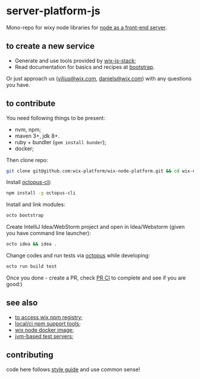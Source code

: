 # server-platform-js

Mono-repo for wixy node libraries for [node as a front-end server](https://wix.dapulse.com/boards/1277/pulses/2316857).

## to create a new service

 - Generate and use tools provided by [wix-js-stack](https://github.com/wix-private/wix-js-stack/blob/master/docs/GETTING-STARTED.md);
 - Read documentation for basics and recipes at [bootstrap](./bootstrap).

Or just approach us (vilius@wix.com, daniels@wix.com) with any questions you have.

## to contribute

You need following things to be present:
 - nvm, npm;
 - maven 3+, jdk 8+.
 - ruby + bundler (`gem install bunder`);
 - docker;

Then clone repo:
```bash
git clone git@github.com:wix-platform/wix-node-platform.git && cd wix-node-platform
```

Install [octopus-cli](support/octopus-cli):
```bash
npm install -g octopus-cli
```

Install and link modules:
```bash
octo bootstrap
```

Create IntelliJ Idea/WebStorm project and open in Idea/Webstorm (given you have command line launcher):
```bash
octo idea && idea .
```

Change codes and run tests via [octopus](support/octopus-cli) while developing:
```bash
octo run build test
```

Once you done - create a PR, check [PR CI](http://pullrequest-tc.dev.wixpress.com/viewType.html?buildTypeId=ServerPlatformJs_ServerPlatformJs) to complete and see if you are good:)

## see also

 - [to access wix npm registry](http://kb.wixpress.com/pages/viewpage.action?title=Using+private+npm+registry&spaceKey=dashboard);
 - [local/ci npm support tools](https://github.com/wix/wnpm);
 - [wix node docker image](https://github.com/wix/wix-node-docker-base);
 - [jvm-based test servers](https://github.com/wix/server-platform-js-jvm);

## contributing

code here follows [style guide](STYLE.md) and use common sense!
